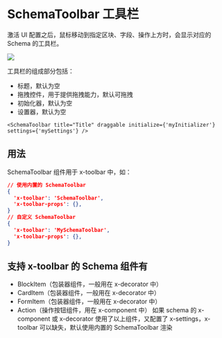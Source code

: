 # SchemaToolbar 工具栏

激活 UI 配置之后，鼠标移动到指定区块、字段、操作上方时，会显示对应的 Schema 的工具栏。

![](/schemas/schema-toolbar.png)

工具栏的组成部分包括：

- 标题，默认为空
- 拖拽控件，用于提供拖拽能力，默认可拖拽
- 初始化器，默认为空
- 设置器，默认为空

```tsx
<SchemaToolbar title="Title" draggable initialize={'myInitializer'} settings={'mySettings'} />
```

## 用法

SchemaToolbar 组件用于 x-toolbar 中，如：

```json
// 使用内置的 SchemaToolbar
{
  'x-toolbar': 'SchemaToolbar',
  'x-toolbar-props': {},
}
// 自定义 SchemaToolbar
{
  'x-toolbar': 'MySchemaToolbar',
  'x-toolbar-props': {},
}

```
## 支持 x-toolbar 的 Schema 组件有

- BlockItem（包装器组件，一般用在 x-decorator 中）
- CardItem（包装器组件，一般用在 x-decorator 中）
- FormItem（包装器组件，一般用在 x-decorator 中）
- Action（操作按钮组件，用在 x-component 中）
如果 schema 的 x-component 或 x-decorator 使用了以上组件，又配置了 x-settings，x-toolbar 可以缺失，默认使用内置的 SchemaToolbar 渲染
